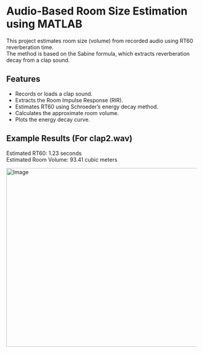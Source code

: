 # Audio-Based Room Size Estimation using MATLAB
This project estimates room size (volume) from recorded audio using RT60 reverberation time.  
The method is based on the Sabine formula, which extracts reverberation decay from a clap sound.

## Features
* Records or loads a clap sound.
* Extracts the Room Impulse Response (RIR).
* Estimates RT60 using Schroeder’s energy decay method.
* Calculates the approximate room volume.
* Plots the energy decay curve.

## Example Results (For clap2.wav)
Estimated RT60: 1.23 seconds     
Estimated Room Volume: 93.41 cubic meters

<img width="751" height="472" alt="Image" src="https://github.com/user-attachments/assets/9b642546-36fe-4f10-9704-b94b6ce608b2" />
